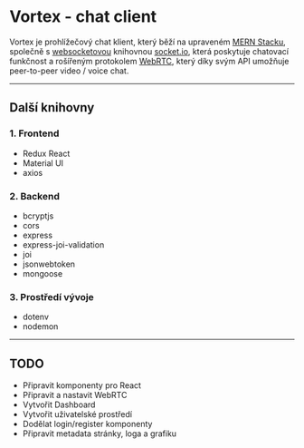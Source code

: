 # Vortex - chat client
Vortex je prohlížečový chat klient, který běží na upraveném [MERN Stacku](https://www.mongodb.com/mern-stack), společně s [websocketovou](https://en.wikipedia.org/wiki/WebSocket) knihovnou [socket.io](https://socket.io/), která poskytuje chatovací funkčnost a rošířeným protokolem [WebRTC](https://webrtc.org/), který díky svým API umožňuje peer-to-peer video / voice chat. 
***
## Další knihovny 

### 1. Frontend
+ Redux React
+ Material UI
+ axios

### 2. Backend
+ bcryptjs
+ cors
+ express
+ express-joi-validation
+ joi
+ jsonwebtoken
+ mongoose

### 3. Prostředí vývoje
+ dotenv
+ nodemon
***
## TODO

- Připravit komponenty pro React 
- Připravit a nastavit WebRTC
- Vytvořit Dashboard
- Vytvořit uživatelské prostředí
- Dodělat login/register komponenty
- Připravit metadata stránky, loga a grafiku
